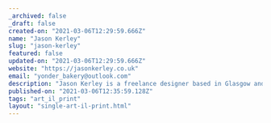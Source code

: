 ```yaml
---
_archived: false
_draft: false
created-on: "2021-03-06T12:29:59.666Z"
name: "Jason Kerley"
slug: "jason-kerley"
featured: false
updated-on: "2021-03-06T12:29:59.666Z"
website: "https://jasonkerley.co.uk"
email: "yonder_bakery@outlook.com"
description: "Jason Kerley is a freelance designer based in Glasgow and his work encompasses illustration and animation (and all the things that fall in between). Jason's work if typified by bold, energetic design with work francing from t-shirt design and editorial commissions to children's illustration. Shop original  prints, stickers and zines via his website or contact for more information on commissions or collaborations."
published-on: "2021-03-06T12:35:59.128Z"
tags: "art_il_print"
layout: "single-art-il-print.html"
---
```



